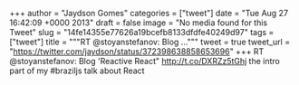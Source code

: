 
+++
author = "Jaydson Gomes"
categories = ["tweet"]
date = "Tue Aug 27 16:42:09 +0000 2013"
draft = false
image = "No media found for this Tweet"
slug = "14fe14355e77626a19bcefb8133dfdfe40249d97"
tags = ["tweet"]
title = """RT @stoyanstefanov: Blog ..."""
tweet = true
tweet_url = "https://twitter.com/jaydson/status/372398638858653696"
+++
RT @stoyanstefanov: Blog 'Reactive React" http://t.co/DXRZz5tGhj the intro part of my #braziljs talk about React
